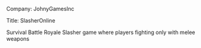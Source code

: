 Company: JohnyGamesInc

Title: SlasherOnline

Survival Battle Royale Slasher game where players fighting only with melee weapons
